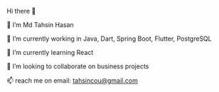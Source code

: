 Hi there 👋

🔭 I’m Md Tahsin Hasan

👀 I’m currently working in Java, Dart, Spring Boot, Flutter, PostgreSQL

🌱 I’m currently learning React

💞️ I’m looking to collaborate on business projects

📫 reach me on email: tahsincou@gmail.com
